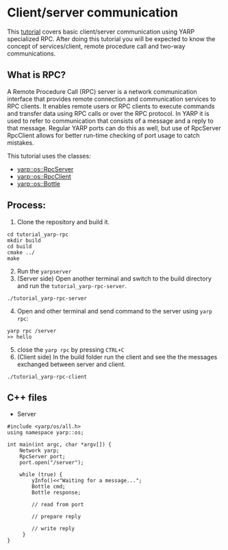 # Client/server communication
This [tutorial](https://github.com/vvv-school/tutorial_yarp-rpc) covers basic client/server communication using YARP specialized RPC. After doing this tutorial you will be expected to know the concept of services/client, remote procedure call and two-way communications.
## What is RPC?
A Remote Procedure Call (RPC) server is a network communication interface that provides remote connection and communication services to RPC clients. It enables remote users or RPC clients to execute commands and transfer data using RPC calls or over the RPC protocol.  In YARP it is used to refer to communication that consists of a message and a reply to that message. Regular YARP ports can do this as well, but use of RpcServer RpcClient allows for better run-time checking of port usage to catch mistakes.

This tutorial uses the classes:
- [yarp::os::RpcServer](https://www.yarp.it/latest//classyarp_1_1os_1_1RpcServer.html#details)
- [yarp::os::RpcClient](https://www.yarp.it/latest//classyarp_1_1os_1_1RpcClient.html)
- [yarp::os::Bottle](https://www.yarp.it/latest//classyarp_1_1os_1_1Bottle.html)
  
## Process:
1. Clone the repository and build it.
```
cd tutorial_yarp-rpc
mkdir build
cd build
cmake ../
make
```
2. Run the ``yarpserver``
3. (Server side) Open another terminal and switch to the build directory and run the ``tutorial_yarp-rpc-server``.
```
./tutorial_yarp-rpc-server
```
4. Open and other terminal and send command to the server using ``yarp rpc``:
```
yarp rpc /server
>> hello
```
5. close the ``yarp rpc`` by pressing ``CTRL+C``
6. (Client side) In the build folder run the client and see the the messages exchanged between server and client.
```
./tutorial_yarp-rpc-client
``` 
## C++ files
- Server
```
#include <yarp/os/all.h>
using namespace yarp::os;

int main(int argc, char *argv[]) {
    Network yarp;
    RpcServer port;
    port.open("/server");

    while (true) {
        yInfo()<<"Waiting for a message...";
        Bottle cmd;
        Bottle response;

        // read from port

        // prepare reply

        // write reply
     }
}

```
